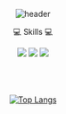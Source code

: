
<div align="center">

![header](https://capsule-render.vercel.app/api?type=transparent&color=auto&height=200&section=header&text=Geonhoon's%20Github&fontSize=70&fontColor=54e1e8&stroke=00FF00)


<p>💻  Skills 💻</p>
<img src="https://img.shields.io/badge/HTML5-E34F26?style=for-the-badge&logo=HTML5&logoColor=white">
<img src="https://img.shields.io/badge/CSS3-1572B6?style=for-the-badge&logo=CSS3&logoColor=white">
<img src="https://img.shields.io/badge/JavaScript-F7DF1E?style=for-the-badge&logo=JavaScript&logoColor=white">
</br></br></br></br>

[![Top Langs](https://github-readme-stats.vercel.app/api/top-langs/?username=Shingunhoon&layout=compact)](https://github.com/Shingunhoon/github-readme-stats)




</div>
<!--
**Shingunhoon/Shingunhoon** is a ✨ _special_ ✨ repository because its `README.md` (this file) appears on your GitHub profile.

Here are some ideas to get you started:

- 🔭 I’m currently working on ...
- 🌱 I’m currently learning ...
- 👯 I’m looking to collaborate on ...
- 🤔 I’m looking for help with ...
- 💬 Ask me about ...
- 📫 How to reach me: ...
- 😄 Pronouns: ...
- ⚡ Fun fact: ...
-->
